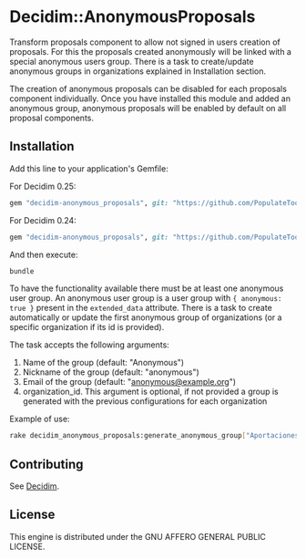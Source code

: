 # Decidim::AnonymousProposals

Transform proposals component to allow not signed in users creation of
proposals. For this the proposals created anonymously will be linked with
a special anonymous users group. There is a task to create/update anonymous
groups in organizations explained in Installation section.

The creation of anonymous proposals can be disabled for each proposals
component individually. Once you have installed this module and added an
anonymous group, anonymous proposals will be enabled by default on all
proposal components.

## Installation

Add this line to your application's Gemfile:

For Decidim 0.25:
```ruby
gem "decidim-anonymous_proposals", git: "https://github.com/PopulateTools/decidim-module-anonymous_proposals", branch: "release/0.25-stable"
```

For Decidim 0.24:
```ruby
gem "decidim-anonymous_proposals", git: "https://github.com/PopulateTools/decidim-module-anonymous_proposals", branch: "release/0.24-stable"
```

And then execute:

```bash
bundle
```

To have the functionality available there must be at least one anonymous user group.
An anonymous user group is a user group with `{ anonymous: true }` present in the
`extended_data` attribute. There is a task to create automatically or update the
first anonymous group of organizations (or a specific organization if its id is
provided).

The task accepts the following arguments:

1. Name of the group (default: "Anonymous")
2. Nickname of the group (default: "anonymous")
3. Email of the group (default: "anonymous@example.org")
4. organization_id. This argument is optional, if not provided a group is generated
   with the previous configurations for each organization

Example of use:

```bash
rake decidim_anonymous_proposals:generate_anonymous_group["Aportaciones anónimas",anonima,anonymous@example.org]
```

## Contributing

See [Decidim](https://github.com/decidim/decidim).

## License

This engine is distributed under the GNU AFFERO GENERAL PUBLIC LICENSE.
